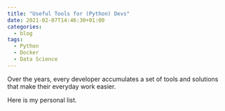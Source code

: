 ```yaml
---
title: "Useful Tools for (Python) Devs"
date: 2021-02-07T14:46:30+01:00
categories:
  - blog
tags:
  - Python
  - Docker
  - Data Science
---
```


Over the years, every developer accumulates a set of tools and solutions that make their everyday work easier.

Here is my personal list.
